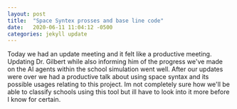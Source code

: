 ```yaml
---
layout: post
title:  "Space Syntex prosses and base line code"
date:   2020-06-11 11:04:12 -0500
categories: jekyll update
---
```

Today we had an update meeting and it felt like a productive meeting. Updating Dr. Gilbert while also informing him of the progress we've made on the AI agents within the school simulation went well. After our updates were over we had a productive talk about using space syntax and its possible usages relating to this project. Im not completely sure how we'll be able to classify schools using this tool but ill have to look into it more before I know for certain. 